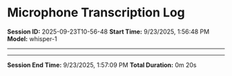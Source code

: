 # Microphone Transcription Log

**Session ID:** 2025-09-23T10-56-48
**Start Time:** 9/23/2025, 1:56:48 PM
**Model:** whisper-1

---


---

**Session End Time:** 9/23/2025, 1:57:09 PM
**Total Duration:** 0m 20s
